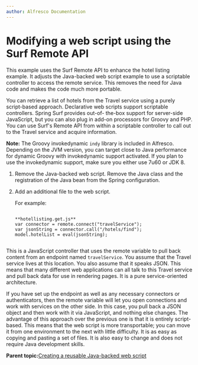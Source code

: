 ```yaml
---
author: Alfresco Documentation
---
```


# Modifying a web script using the Surf Remote API

This example uses the Surf Remote API to enhance the hotel listing example. It adjusts the Java-backed web script example to use a scriptable controller to access the remote service. This removes the need for Java code and makes the code much more portable.

You can retrieve a list of hotels from the Travel service using a purely script-based approach. Declarative web scripts support scriptable controllers. Spring Surf provides out-of- the-box support for server-side JavaScript, but you can also plug in add-on processors for Groovy and PHP. You can use Surf's Remote API from within a scriptable controller to call out to the Travel service and acquire information.

**Note:** The Groovy invokedynamic `indy` library is included in Alfresco. Depending on the JVM version, you can target close to Java performance for dynamic Groovy with invokedynamic support activated. If you plan to use the invokedynamic support, make sure you either use 7u60 or JDK 8.

1.  Remove the Java-backed web script. Remove the Java class and the registration of the Java bean from the Spring configuration.

2.  Add an additional file to the web script.

    For example:

    ```
    
    **hotellisting.get.js**
    var connector = remote.connect("travelService");
    var jsonString = connector.call("/hotels/find");
    model.hotelList = eval(jsonString);
                        
    ```


This is a JavaScript controller that uses the remote variable to pull back content from an endpoint named `travelService`. You assume that the Travel service lives at this location. You also assume that it speaks JSON. This means that many different web applications can all talk to this Travel service and pull back data for use in rendering pages. It is a pure service-oriented architecture.

If you have set up the endpoint as well as any necessary connectors or authenticators, then the remote variable will let you open connections and work with services on the other side. In this case, you pull back a JSON object and then work with it via JavaScript, and nothing else changes. The advantage of this approach over the previous one is that it is entirely script-based. This means that the web script is more transportable; you can move it from one environment to the next with little difficulty. It is as easy as copying and pasting a set of files. It is also easy to change and does not require Java development skills.

**Parent topic:**[Creating a reusable Java-backed web script](../tasks/surf-java-ws-ex.md)

